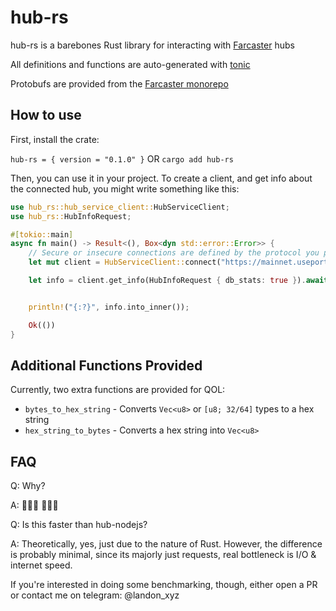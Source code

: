 # hub-rs

hub-rs is a barebones Rust library for interacting with [Farcaster](https://farcaster.xyz) hubs

All definitions and functions are auto-generated with [tonic](https://github.com/hyperium/tonic)

Protobufs are provided from the [Farcaster monorepo](https://github.com/farcasterxyz/hub-monorepo)

## How to use
First, install the crate:

`hub-rs = { version = "0.1.0" }`  OR `cargo add hub-rs`

Then, you can use it in your project. To create a client, and get info about the connected hub, you might write something like this:
```rust
use hub_rs::hub_service_client::HubServiceClient;
use hub_rs::HubInfoRequest;

#[tokio::main]
async fn main() -> Result<(), Box<dyn std::error::Error>> {
    // Secure or insecure connections are defined by the protocol you provide, either http or https
    let mut client = HubServiceClient::connect("https://mainnet.useportals.app:2283").await?;

    let info = client.get_info(HubInfoRequest { db_stats: true }).await?;


    println!("{:?}", info.into_inner());

    Ok(())
}
```

## Additional Functions Provided
Currently, two extra functions are provided for QOL:
- `bytes_to_hex_string` - Converts `Vec<u8>` or `[u8; 32/64]` types to a hex string
- `hex_string_to_bytes` - Converts a hex string into `Vec<u8>`

## FAQ

Q:  Why?

A: 🦀🦀🦀 🚀🚀🚀

Q: Is this faster than hub-nodejs?

A: Theoretically, yes, just due to the nature of Rust. However, the difference is probably minimal, since its majorly just requests, real bottleneck is I/O & internet speed. 

If you're interested in doing some benchmarking, though, either open a PR or contact me on telegram: @landon_xyz


